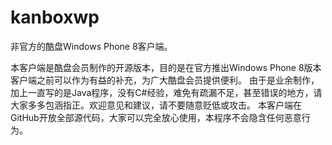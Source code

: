 kanboxwp
========

非官方的酷盘Windows Phone 8客户端。

本客户端是酷盘会员制作的开源版本，目的是在官方推出Windows Phone 8版本客户端之前可以作为有益的补充，为广大酷盘会员提供便利。
由于是业余制作，加上一直写的是Java程序，没有C#经验，难免有疏漏不足，甚至错误的地方，请大家多多包涵指正。欢迎意见和建议，请不要随意贬低或攻击。
本客户端在GitHub开放全部源代码，大家可以完全放心使用，本程序不会隐含任何恶意行为。